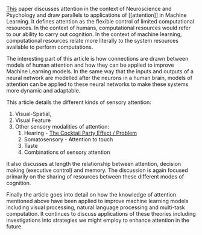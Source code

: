 [This](obsidian://open?vault=A3&file=Attention%20in%20Psychology%2C%20Neuroscience%2C%20and%20Machine%20Learning%2Ffncom-14-00029.pdf) paper discusses attention in the context of Neuroscience and Psychology and draw parallels to applications of [[attention]] in Machine Learning. It defines attention as the flexible control of limited computational resources. In the context of humans, computational resources would refer to our ability to carry out cognition. In the context of machine learning, computational resources relate more literally to the system resources available to perform computations.

The interesting part of this article is how connections are drawn between models of human attention and how they can be applied to improve Machine Learning models. In the same way that the inputs and outputs of a neural network are modelled after the neurons in a human brain, models of attention can be applied to these neural networks to make these systems more dynamic and adaptable.

This article details the different kinds of sensory attention: 
1) Visual-Spatial, 
2) Visual Feature
3) Other sensory modalities of attention:
	1) Hearing - [The Cocktail Party Effect / Problem](https://en.wikipedia.org/wiki/Cocktail_party_effect)
	2) Somatosensory - Attention to touch
	3) Taste
	4) Combinations of sensory attention

It also discusses at length the relationship between attention, decision making (executive control) and memory. The discussion is again focused primarily on the sharing of resources between these different modes of cognition.

Finally the article goes into detail on how the knowledge of attention mentioned above have been applied to improve machine learning models including visual processing, natural language processing and multi-task computation. It continues to discuss applications of these theories including investigations into strategies we might employ to enhance attention in the future.